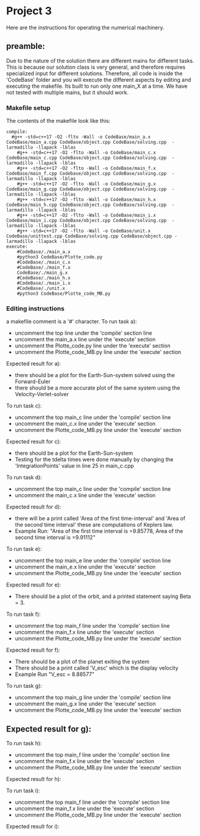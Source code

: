 # Project 3

Here are the instructions for operating the numerical machinery.

## preamble: 
Due to the nature of the solution there are different mains for different tasks. This is because our solution class is very general, and therefore requires specialized input for different solutions. Therefore, all code is inside the 'CodeBase' folder and you will execute the different aspects by editing and executing the makefile. Its built to run only one main_X at a time. We have not tested with multiple mains, but it should work.

### Makefile setup
The contents of the makefile look like this:
```
compile:
  #g++ -std=c++17 -O2 -flto -Wall -o CodeBase/main_a.x CodeBase/main_a.cpp CodeBase/object.cpp CodeBase/solving.cpp  -larmadillo -llapack -lblas
	#g++ -std=c++17 -O2 -flto -Wall -o CodeBase/main_c.x CodeBase/main_c.cpp CodeBase/object.cpp CodeBase/solving.cpp  -larmadillo -llapack -lblas
	#g++ -std=c++17 -O2 -flto -Wall -o CodeBase/main_f.x CodeBase/main_f.cpp Codebase/object.cpp CodeBase/solving.cpp  -larmadillo -llapack -lblas
	#g++ -std=c++17 -O2 -flto -Wall -o CodeBase/main_g.x CodeBase/main_g.cpp CodeBase/object.cpp CodeBase/solving.cpp  -larmadillo -llapack -lblas
	#g++ -std=c++17 -O2 -flto -Wall -o CodeBase/main_h.x CodeBase/main_h.cpp CodeBase/object.cpp CodeBase/solving.cpp  -larmadillo -llapack -lblas
	#g++ -std=c++17 -O2 -flto -Wall -o CodeBase/main_i.x CodeBase/main_i.cpp CodeBase/object.cpp CodeBase/solving.cpp  -larmadillo -llapack -lblas
	#g++ -std=c++17 -O2 -flto -Wall -o CodeBase/unit.x CodeBase/unittest.cpp CodeBase/solving.cpp CodeBase/object.cpp -larmadillo -llapack -lblas
execute:
	#CodeBase/./main_a.x
	#python3 CodeBase/Plotte_code.py
	#CodeBase/./main_c.x
	#CodeBase/./main_f.x
	CodeBase/./main_g.x
	#CodeBase/./main_h.x
	#CodeBase/./main_i.x
	#CodeBase/./unit.x
	#python3 CodeBase/Plotte_code_MB.py
```
### Editing instructions
a makefile comment is a '#' character.
To run task a):
  - uncomment the top line under the 'compile' section line
  - uncomment the main_a.x line under the 'execute' section
  - uncomment the Plotte_code.py line under the 'execute' section
  - uncomment the Plotte_code_MB.py line under the 'execute' section
 
 Expected result for a):
 - there should be a plot for the Earth-Sun-system solved using the Forward-Euler
 - there should be a more accurate plot of the same system using the Velocity-Verlet-solver
  
To run task c):
  - uncomment the top main_c line under the 'compile' section line
  - uncomment the main_c.x line under the 'execute' section
  - uncomment the Plotte_code_MB.py line under the 'execute' section
 
  Expected result for c):
 - there should be a plot for the Earth-Sun-system 
 - Testing for the tdelta times were done manually by changing the 'IntegrationPoints' value in line 25 in main_c.cpp

To run task d):
  - uncomment the top main_c line under the 'compile' section line
  - uncomment the main_c.x line under the 'execute' section

Expected result for d):
- there will be a print called 'Area of the first time-interval' and 'Area of the second time interval' these are computations of Keplers law.
- Example Run: "Area of the first time interval is =9.85778, Area of the second time interval is =9.91112"

To run task e):
  - uncomment the top main_e line under the 'compile' section line
  - uncomment the main_e.x line under the 'execute' section
  - uncomment the Plotte_code_MB.py line under the 'execute' section

Expected result for e):
  - There should be a plot of the orbit, and a printed statement saying Beta = 3.

To run task f):
  - uncomment the top main_f line under the 'compile' section line
  - uncomment the main_f.x line under the 'execute' section
  - uncomment the Plotte_code_MB.py line under the 'execute' section

Expected result for f):
- There should be a plot of the planet exiting the system
- There should be a print called 'V_esc' which is the display velocity  
- Example Run "V_esc = 8.88577"

To run task g):
  - uncomment the top main_g line under the 'compile' section line
  - uncomment the main_g.x line under the 'execute' section
  - uncomment the Plotte_code_MB.py line under the 'execute' section

Expected result for g):
  - 

To run task h):
  - uncomment the top main_f line under the 'compile' section line
  - uncomment the main_f.x line under the 'execute' section
  - uncomment the Plotte_code_MB.py line under the 'execute' section

Expected result for h):

To run task i):
  - uncomment the top main_f line under the 'compile' section line
  - uncomment the main_f.x line under the 'execute' section
  - uncomment the Plotte_code_MB.py line under the 'execute' section

Expected result for i):
